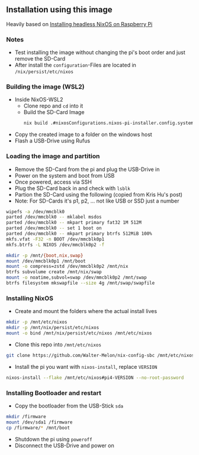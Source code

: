 ## Installation using this image
Heavily based on [Installing headless NixOS on Raspberry Pi](https://blog.krishu.moe/posts/nixos-raspberry-pi/)

### Notes
- Test installing the image without changing the pi's boot order and just remove the SD-Card
- After install the ``configuration``-Files are located in ``/nix/persist/etc/nixos``

### Building the image (WSL2)
- Inside NixOS-WSL2
    - Clone repo and ``cd`` into it
    - Build the SD-Card Image
        ```sh
        nix build .#nixosConfigurations.nixos-pi-installer.config.system.build.sdImage --show-trace -L -v
        ```
- Copy the created image to a folder on the windows host
- Flash a USB-Drive using Rufus

### Loading the image and partition
- Remove the SD-Card from the pi and plug the USB-Drive in
- Power on the system and boot from USB
- Once powered, access via SSH
- Plug the SD-Card back in and check with ``lsblk``
- Partion the SD-Card using the following (copied from Kris Hu's post)
- Note: For SD-Cards it's p1, p2, ... not like USB or SSD just a number
```sh
wipefs -a /dev/mmcblk0
parted /dev/mmcblk0 -- mklabel msdos
parted /dev/mmcblk0 -- mkpart primary fat32 1M 512M
parted /dev/mmcblk0 -- set 1 boot on
parted /dev/mmcblk0 -- mkpart primary btrfs 512MiB 100%
mkfs.vfat -F32 -n BOOT /dev/mmcblk0p1
mkfs.btrfs -L NIXOS /dev/mmcblk0p2 -f

mkdir -p /mnt/{boot,nix,swap}
mount /dev/mmcblk0p1 /mnt/boot
mount -o compress=zstd /dev/mmcblk0p2 /mnt/nix
btrfs subvolume create /mnt/nix/swap
mount -o noatime,subvol=swap /dev/mmcblk0p2 /mnt/swap
btrfs filesystem mkswapfile --size 4g /mnt/swap/swapfile
```

### Installing NixOS
- Create and mount the folders where the actual install lives
```sh
mkdir -p /mnt/etc/nixos
mkdir -p /mnt/nix/persist/etc/nixos
mount -o bind /mnt/nix/persist/etc/nixos /mnt/etc/nixos
```
- Clone this repo into ``/mnt/etc/nixos``
```sh
git clone https://github.com/Walter-Melon/nix-config-sbc /mnt/etc/nixos
```
- Install the pi you want with ``nixos-install``, replace ``VERSION``
```sh
nixos-install --flake /mnt/etc/nixos#pi4-VERSION --no-root-password
```

### Installing Bootloader and restart
- Copy the bootloader from the USB-Stick ``sda``
```sh
mkdir /firmware
mount /dev/sda1 /firmware
cp /firmware/* /mnt/boot
```
- Shutdown the pi using ``poweroff``
- Disconnect the USB-Drive and power on